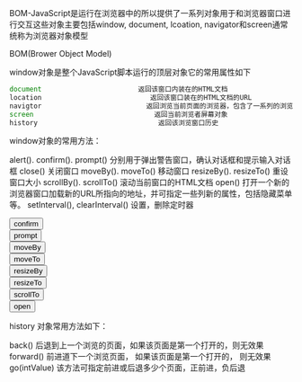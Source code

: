 BOM-JavaScript是运行在浏览器中的所以提供了一系列对象用于和浏览器窗口进行交互这些对象主要包括window, document, lcoation, navigator和screen通常统称为浏览器对象模型

BOM(Brower Object Model)

window对象是整个JavaScript脚本运行的顶层对象它的常用属性如下
```javascript
document                        返回该窗口内装在的HTML文档
location                           返回该窗口装在的HTML文档的URL
navigtor                          返回浏览当前页面的浏览器，包含了一系列的浏览器属性，包括名称，版本号和平台等
screen                              返回当前浏览者屏幕对象
history                              返回该浏览窗口历史
```

window对象的常用方法：

alert().  confirm().  prompt()                      分别用于弹出警告窗口，确认对话框和提示输入对话框
close()                                                      关闭窗口
moveBy().  moveTo()                                 移动窗口
resizeBy().  resizeTo()                                 重设窗口大小
scrollBy().  scrollTo()                                  滚动当前窗口的HTML文档
open()                                                      打开一个新的浏览器窗口加载新的URL所指向的地址，并可指定一些列新的属性，包括隐藏菜单等。
setInterval(),   clearInterval()                     设置，删除定时器


<script  type="text/javascript">
function testConfirm() {
	var answer = window.confirm("是否退出");
	if (answer) {
		window.close();              
	} else {
		window.alert(":-");              
	}       
}

function testPrompt() {
	var res = window.prompt("请输入密码"，“123”);        
	alert(res);        
}

function testMoveBy() {
	window.moveBy(50, 50);        
}

function testMoveTo() {
	window.moveTo(250,250);        
}

function testResizeBy() {
	window.resizeBy(50, 50);        
}

function testResizeTo() {
	window.resizeBy(350. 350);        
}

function testOpen() {
	window.open("http://www.iotek.com.cn",  "iotek",  "left=20, top=50, width=500, height=300, location=no,   toolbar=no, status=no, resizeable=no");        
}

function showTime() {
	var d = new Date();
	var hour = d.getHours();
	if (hour < 10) {
		hour = "0" + hour;              
	}       
	var  minutes = d.getHours();
	if (minutes < 10) {
		hour = "0" + hours;              
	}
	var  hour = d.getHours();
	if (hour < 10) {
		hour = "0" + hours;              
	}

	document.getElementById("display").innerHTML= hour + ":" + minutes + ":" + seconds;
} 

</script>

<body>
<input  type="button"  value="confirm"  onclick="testConfirm();" /></br>
<input  type="button"  value="prompt"  onclick="testPrompt();"  /></br>
<input  type="button"  value="moveBy"  onclick="testMoveBy();"  /></br>
<input  type="button"  value="moveTo"  onclick="testMoveTo();"  /></br>
<input  type="button"  value="resizeBy"  onclick="testResizeBy();"  /></br>
<input  type="button"  value="resizeTo"  onclick="testScrollBy();"  /></br>
<input  type="button"  value="scrollTo"  onclick="testScrollTo();"  /></br>
<input  type="button"  value="open"  onclick="testOpen();"  /></br>

<div  id="display"></div>
</body>



history 对象常用方法如下：

back()                                          后退到上一个浏览的页面，如果该页面是第一个打开的，则无效果
forward()                                      前进道下一个浏览页面，  如果该页面是第一个打开的， 则无效果
go(intValue)                                 该方法可指定前进或后退多少个页面，正前进，负后退


